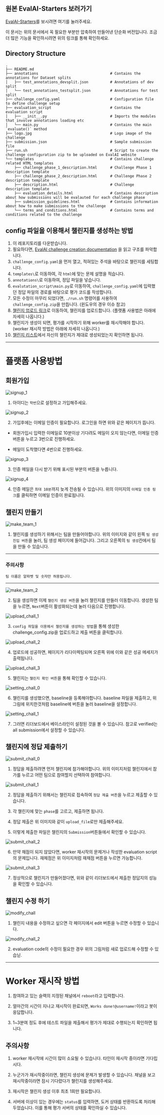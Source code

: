 ## 원본 EvalAI-Starters 보러가기

[EvalAI-Starters](https://github.com/Cloud-CV/EvalAI-Starters)를 보시려면 여기를 눌러주세요.

이 문서는 위의 문서에서 꼭 필요한 부분만 압축하여 만들어낸 단순화 버전입니다. 조금 더 많은 기능을 확인하시려면 위의 링크를 통해 확인하세요.

## Directory Structure

```
.
├── README.md
├── annotations                                 # Contains the annotations for Dataset splits
│   ├── test_annotations_devsplit.json          # Annotations of dev split
│   └── test_annotations_testsplit.json         # Annotations for test split
├── challenge_config.yaml                       # Configuration file to define challenge setup
├── evaluation_script                           # Contains the evaluation script
│   ├── __init__.py                             # Imports the modules that involve annotations loading etc
│   └── main.py                                 # Contains the main `evaluate()` method
├── logo.jpg                                    # Logo image of the challenge
├── submission.json                             # Sample submission file
├── run.sh                                      # Script to create the challenge configuration zip to be uploaded on EvalAI website
└── templates                                   # Contains challenge related HTML templates
    ├── challenge_phase_1_description.html      # Challenge Phase 1 description template
    ├── challenge_phase_2_description.html      # Challenge Phase 2 description template
    ├── description.html                        # Challenge description template
    ├── evaluation_details.html                 # Contains description about how submissions will be evalauted for each challenge phase
    ├── submission_guidelines.html              # Contains information about how to make submissions to the challenge
    └── terms_and_conditions.html               # Contains terms and conditions related to the challenge
```

## config 파일을 이용해서 챌린지를 생성하는 방법

1. 이 레포지토리를 다운받습니다.
2. 필요하다면, [EvalAI challenge creation documentation](https://evalai.readthedocs.io/en/latest/configuration.html) 을 읽고 구조를 파악합니다.
3. `challenge_config.yaml`을 먼저 열고, 적혀있는 주석을 바탕으로 챌린지를 세팅합니다.
4. `templates\`로 이동하여, 각 `html`에 맞는 문제 설명을 적습니다.
5. `annotations\`로 이동하여, 정답 파일을 넣습니다.
6. `evalutation_script\main.py`로 이동하여, `challenge_config.yaml`에 입력했던 정답 파일의 경로를 바탕으로 평가 코드를 작성합니다.
6. 모든 수정이 마무리 되었다면, `./run.sh` 명령어를 사용하여 `challenge_config.zip`을 만듭니다. (윈도우의 경우 이슈 참고)
7. [챌린지 업로드 링크](http://203.250.148.129:3088/web/challenge-host-teams)로 이동하여, 챌린지를 업로드합니다. (플랫폼 사용법은 아래에 자세히 나옵니다.)
8. 챌린지가 생성이 되면, 평가를 시작하기 위해 worker를 재시작해야 합니다. (worker 재시작 방법은 아래에 자세히 나옵니다.)
9. [챌린지 리스트](http://203.250.148.129:3088/web/challenges/list)에서 자신의 챌린지가 제대로 생성되었는지 확인하면 됩니다.

---

# 플랫폼 사용방법

## 회원가입

![signup_1](img/signup_1.png)

1. 아이디는 `학번`으로 설정하고 가입해주세요.

![signup_2](img/signup_2.png)

2. 가입후에는 이메일 인증이 필요합니다. 로그인을 하면 위와 같은 페이지가 뜹니다.

- 회원가입시 입력한 이메일로 10분이상 기다려도 메일이 오지 않는다면, 이메일 인증 버튼을 누르고 3번으로 진행하세요.

- 메일이 도착했다면 4번으로 진행하세요.

![signup_3](img/signup_3.png)

3. 인증 메일을 다시 받기 위해 표시된 부분의 버튼을 누릅니다.

![signup_4](img/signup_4.png)

4. 인증 메일은 ```최대 10분```까지 늦게 전송될 수 있습니다. 위의 이미지의 ```이메일 인증 링크```를 클릭하면 이메일 인증이 완료됩니다.

## 챌린지 만들기

![make_team_1](img/make_team_1.png)

1. 챌린지를 생성하기 위해서는 팀을 만들어야합니다. 위의 이미지와 같이 왼쪽 `팀 생성 진입 버튼`을 눌러, 팀 생성 페이지에 들어갑니다. 그리고 오른쪽의 `팀 생성`칸에서 팀을 만들 수 있습니다. 

---

### 주의사항
```
팀 이름은 알파벳 및 숫자만 허용됩니다.
```

---

![make_team_2](img/make_team_2.png)

2. 팀을 생성하면 이제 `챌린지 생성 버튼`을 눌러 챌린지를 만들러 이동합니다. 생성한 팀을 누르면, `Next`버튼이 활성화되는데 눌러 다음으로 진행합니다.

![upload_chall_1](img/upload_chall_1.png)

3. `config 파일을 이용헤서 챌린지를 생성하는 방법`을 통해 생성한 challenge_config.zip을 업로드하고 제출 버튼을 클릭합니다.

![upload_chall_2](img/upload_chall_2.png)

4. 업로드에 성공하면, 페이지가 리다이렉팅되며 오른쪽 위에 이와 같은 성공 메세지가 출력됩니다.

![upload_chall_3](img/upload_chall_3.png)

5. 챌린지는 `챌린지 확인 버튼`을 통해 확인할 수 있습니다.

![setting_chall_0](img/setting_chall_0.png)

6. 챌린지를 생성했으면, baseline을 등록해야합니다. baseline 파일을 제출하고, 위 그림에 위치한것처럼 baseline에 버튼을 눌러 baseline을 설정합니다.

![setting_chall_1](img/setting_chall_1.png)

7. 그러면 리더보드에서 베이스라인이 설정된 것을 볼 수 있습니다. 참고로 verified는 all submission에서 설정할 수 있습니다.

## 챌린지에 정답 제출하기

![submit_chall_0](img/submit_chall_0.png)

1. 정답을 제출하려면 먼저 챌린지에 참가해야합니다. 위의 이미지처럼 챌린지에서 참가를 누르고 어떤 팀으로 참여할지 선택하여 참여합니다.

![submit_chall_1](img/submit_chall_1.png)

2. 정답을 제출하기 위해서는 챌린지로 접속하여 `정답 제출 버튼`을 누르고 제출할 수 있습니다.

3. 각 챌린지에 맞는 `phase`를 고르고, 제출하면 됩니다.

4. 정답 제출은 위 이미지와 같이 `upload_file`로만 제출해주세요.

5. 이렇게 제출한 파일은 챌린지의 `Submission`버튼들에서 확인할 수 있습니다.

![submit_chall_2](img/submit_chall_2.png)

6. 만약 채점이 되지 않았다면, worker 재시작의 문제거나 작성한 evaluation script의 문제입니다. 재체점은 위 이미지처럼 재채점 버튼을 누르면 가능합니다.

![submit_chall_3](img/submit_chall_3.png)

7. 정상적으로 챌린지가 만들어졌다면, 위와 같이 리더보드에서 제출한 정답지의 성능을 확인할 수 있습니다.

## 챌린지 수정 하기

![modify_chall](img/modify_chall.png)

1. 챌린지 내용을 수정하고 싶으면 각 페이지에서 edit 버튼을 누르면 수정할 수 있습니다.

![modify_chall_2](img/modify_chall_2.png)

2. evaluation code의 수정이 필요한 경우 위의 그림처럼 새로 업로드해 수정할 수 있습닏.

---

# Worker 재시작 방법

1. 참여하고 있는 슬랙의 지정된 채널에서 `reboot`라고 입력합니다.

2. 얼마간의 시간이 지나고 재시작이 완료되면, `Works done!@username!`이라고 봇이 응답합니다.

3. 1~3분여 정도 후에 테스트 파일을 제출해서 평가가 제대로 수행되는지 확인하면 됩니다.

## 주의사항

1. worker 재시작에 시간이 많이 소요될 수 있습니다. 타인이 재시작 중이라면 기다립시다.

2. 누군가가 재시작중이라면, 챌린지 생성에 문제가 발생할 수 있습니다. 채널을 보고 재시작중이라면 잠시 기다렸다가 챌린지를 생성해주세요.

3. 재시작은 챌린지 생성 이후 최초 1회만 필요합니다.

4. 서버에 이상이 있는 경우에는 `status`를 입력하면, 도커 상태를 반환하도록 처리해두었습니다. 이를 통해 평가 서버의 상태를 확인하실 수 있습니다.
